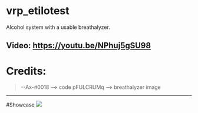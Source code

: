 # vrp_etilotest
Alcohol system with a usable breathalyzer.

Video: https://youtu.be/NPhuj5gSU98
-----------------------
# Credits:
> --Ax-#0018  --> code
> pFULCRUMq --> breathalyzer image

-----------------------
#Showcase
<img src="https://media.discordapp.net/attachments/968846746513989672/1077943258719727716/image.png?width=1123&height=613">

